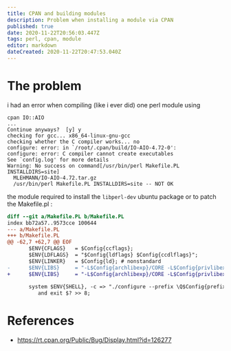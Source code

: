 ```yaml
---
title: CPAN and building modules
description: Problem when installing a module via CPAN
published: true
date: 2020-11-22T20:56:03.447Z
tags: perl, cpan, module
editor: markdown
dateCreated: 2020-11-22T20:47:53.040Z
---
```


# The problem
i had an error when compiling (like i ever did) one perl module using 
````
cpan IO::AIO
...
Continue anyways?  [y] y
checking for gcc... x86_64-linux-gnu-gcc
checking whether the C compiler works... no
configure: error: in `/root/.cpan/build/IO-AIO-4.72-0':
configure: error: C compiler cannot create executables
See `config.log' for more details
Warning: No success on command[/usr/bin/perl Makefile.PL INSTALLDIRS=site]
  MLEHMANN/IO-AIO-4.72.tar.gz
  /usr/bin/perl Makefile.PL INSTALLDIRS=site -- NOT OK
````

the module required to install the ``libperl-dev`` ubuntu package or to patch the Makefile.pl :
````patch
diff --git a/Makefile.PL b/Makefile.PL
index bb72a57..9573cce 100644
--- a/Makefile.PL
+++ b/Makefile.PL
@@ -62,7 +62,7 @@ EOF
       $ENV{CFLAGS}   = $Config{ccflags};
       $ENV{LDFLAGS}  = "$Config{ldflags} $Config{ccdlflags}";
       $ENV{LINKER}   = $Config{ld}; # nonstandard
-      $ENV{LIBS}     = "-L$Config{archlibexp}/CORE -L$Config{privlibexp} -lperl $Config{perllibs}";
+      $ENV{LIBS}     = "-L$Config{archlibexp}/CORE -L$Config{privlibexp} $Config{perllibs}";
 
       system $ENV{SHELL}, -c => "./configure --prefix \Q$Config{prefixexp}\E"
          and exit $? >> 8;
````

# References
- https://rt.cpan.org/Public/Bug/Display.html?id=126277
